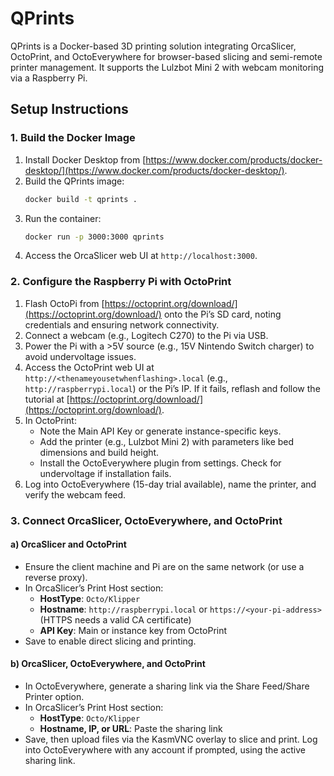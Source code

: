 # QPrints

QPrints is a Docker-based 3D printing solution integrating OrcaSlicer, OctoPrint, and OctoEverywhere for browser-based slicing and semi-remote printer management. It supports the Lulzbot Mini 2 with webcam monitoring via a Raspberry Pi.

## Setup Instructions

### 1. Build the Docker Image
1. Install Docker Desktop from [https://www.docker.com/products/docker-desktop/](https://www.docker.com/products/docker-desktop/).
2. Build the QPrints image:
   ```bash
   docker build -t qprints .
   ```
3. Run the container:
   ```bash
   docker run -p 3000:3000 qprints
   ```
4. Access the OrcaSlicer web UI at `http://localhost:3000`.

### 2. Configure the Raspberry Pi with OctoPrint
1. Flash OctoPi from [https://octoprint.org/download/](https://octoprint.org/download/) onto the Pi’s SD card, noting credentials and ensuring network connectivity.
2. Connect a webcam (e.g., Logitech C270) to the Pi via USB.
3. Power the Pi with a >5V source (e.g., 15V Nintendo Switch charger) to avoid undervoltage issues.
4. Access the OctoPrint web UI at `http://<thenameyousetwhenflashing>.local` (e.g., `http://raspberrypi.local`) or the Pi’s IP. If it fails, reflash and follow the tutorial at [https://octoprint.org/download/](https://octoprint.org/download/).
5. In OctoPrint:
   - Note the Main API Key or generate instance-specific keys.
   - Add the printer (e.g., Lulzbot Mini 2) with parameters like bed dimensions and build height.
   - Install the OctoEverywhere plugin from settings. Check for undervoltage if installation fails.
6. Log into OctoEverywhere (15-day trial available), name the printer, and verify the webcam feed.

### 3. Connect OrcaSlicer, OctoEverywhere, and OctoPrint
#### a) OrcaSlicer and OctoPrint
- Ensure the client machine and Pi are on the same network (or use a reverse proxy).
- In OrcaSlicer’s Print Host section:
  - **HostType**: `Octo/Klipper`
  - **Hostname**: `http://raspberrypi.local` or `https://<your-pi-address>` (HTTPS needs a valid CA certificate)
  - **API Key**: Main or instance key from OctoPrint
- Save to enable direct slicing and printing.

#### b) OrcaSlicer, OctoEverywhere, and OctoPrint
- In OctoEverywhere, generate a sharing link via the Share Feed/Share Printer option.
- In OrcaSlicer’s Print Host section:
  - **HostType**: `Octo/Klipper`
  - **Hostname, IP, or URL**: Paste the sharing link
- Save, then upload files via the KasmVNC overlay to slice and print. Log into OctoEverywhere with any account if prompted, using the active sharing link.
